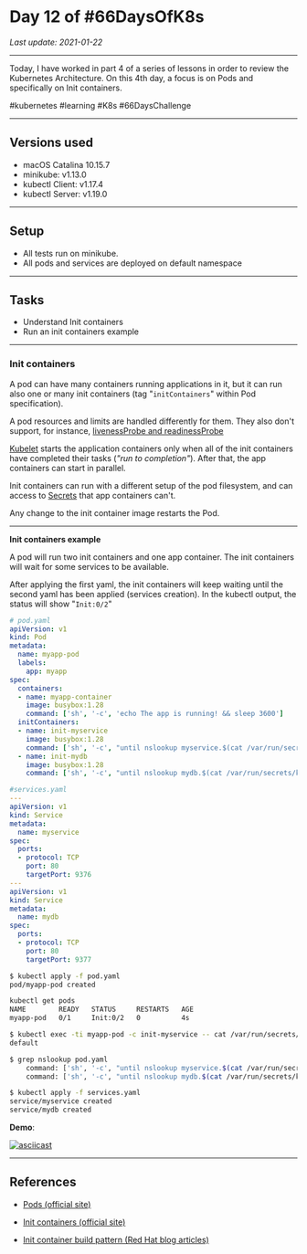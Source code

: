 # Day 12 of #66DaysOfK8s

_Last update: 2021-01-22_

---

Today, I have worked in part 4 of a series of lessons in order to review the Kubernetes Architecture.
On this 4th day, a focus is on Pods and specifically on Init containers.

#kubernetes #learning #K8s #66DaysChallenge

---

## Versions used

* macOS Catalina 10.15.7
* minikube: v1.13.0
* kubectl Client: v1.17.4
* kubectl Server: v1.19.0

---

## Setup

* All tests run on minikube.
* All pods and services are deployed on default namespace

---

## Tasks

* Understand Init containers
* Run an init containers example

---

### Init containers

A pod can have many containers running applications in it, but it can run also one or many init containers (tag "```initContainers```" within Pod specification).

A pod resources and limits are handled differently for them. They also don't support, for instance, [livenessProbe and readinessProbe](https://kubernetes.io/docs/tasks/configure-pod-container/configure-liveness-readiness-startup-probes/)

[Kubelet](https://github.com/jp-chl/66DaysOfK8s/tree/master/challenge/week02/day10) starts the application containers only when all of the init containers have completed their tasks (_"run to completion"_). After that, the app containers can start in parallel.

Init containers can run with a different setup of the pod filesystem, and can access to [Secrets](https://kubernetes.io/docs/concepts/configuration/secret/) that app containers can't.

Any change to the init container image restarts the Pod.

---

**Init containers example**

A pod will run two init containers and one app container. The init containers will wait for some services to be available.

After applying the first yaml, the init containers will keep waiting until the second yaml has been applied (services creation). In the kubectl output, the status will show "```Init:0/2```"

```yaml
# pod.yaml
apiVersion: v1
kind: Pod
metadata:
  name: myapp-pod
  labels:
    app: myapp
spec:
  containers:
  - name: myapp-container
    image: busybox:1.28
    command: ['sh', '-c', 'echo The app is running! && sleep 3600']
  initContainers:
  - name: init-myservice
    image: busybox:1.28
    command: ['sh', '-c', "until nslookup myservice.$(cat /var/run/secrets/kubernetes.io/serviceaccount/namespace).svc.cluster.local; do echo waiting for myservice; sleep 2; done"]
  - name: init-mydb
    image: busybox:1.28
    command: ['sh', '-c', "until nslookup mydb.$(cat /var/run/secrets/kubernetes.io/serviceaccount/namespace).svc.cluster.local; do echo waiting for mydb; sleep 2; done"]
```

```yaml
#services.yaml
---
apiVersion: v1
kind: Service
metadata:
  name: myservice
spec:
  ports:
  - protocol: TCP
    port: 80
    targetPort: 9376
---
apiVersion: v1
kind: Service
metadata:
  name: mydb
spec:
  ports:
  - protocol: TCP
    port: 80
    targetPort: 9377
```

```bash
$ kubectl apply -f pod.yaml
pod/myapp-pod created
```

```bash
kubectl get pods
NAME        READY   STATUS     RESTARTS   AGE
myapp-pod   0/1     Init:0/2   0          4s
```

```bash
$ kubectl exec -ti myapp-pod -c init-myservice -- cat /var/run/secrets/kubernetes.io/serviceaccount/namespace
default
```

```bash
$ grep nslookup pod.yaml
    command: ['sh', '-c', "until nslookup myservice.$(cat /var/run/secrets/kubernetes.io/serviceaccount/namespace).svc.cluster.local; do echo waiting for myservice; sleep 2; done"]
    command: ['sh', '-c', "until nslookup mydb.$(cat /var/run/secrets/kubernetes.io/serviceaccount/namespace).svc.cluster.local; do echo waiting for mydb; sleep 2; done"]
```

```bash
$ kubectl apply -f services.yaml
service/myservice created
service/mydb created
```

**Demo**:

[![asciicast](https://asciinema.org/a/FJtn3ju5OewbuajJrIlx7AZUu.svg)](https://asciinema.org/a/FJtn3ju5OewbuajJrIlx7AZUu)

---

## References

* [Pods (official site)](https://kubernetes.io/docs/concepts/workloads/pods/)

* [Init containers (official site)](https://kubernetes.io/docs/concepts/workloads/pods/init-containers/)

* [Init container build pattern (Red Hat blog articles)](https://developers.redhat.com/blog/2019/04/01/init-container-build-pattern-knative-build-with-plain-old-kubernetes-deployment/)
